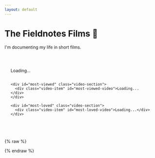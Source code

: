 ```yaml
---
layout: default
---
```


# The Fieldnotes Films 🎥

I'm documenting my life in short films.

<!-- Inline CSS for Featured Videos -->
<style>
  .video-container {
    max-width: 800px;
    margin: 40px auto;
    text-align: left;
    padding: 20px;
  }
  .video-section {
    margin-bottom: 30px;
    width: 100%;
  }
  .video-item {
    display: flex;
    flex-direction: column;
    align-items: flex-start; /* Left-align items */
  }
  .video-item a {
    color: inherit;
    display: block;
    width: 100%;
  }
  .video-item img {
    width: 100%;
    height: auto;
    border-radius: 8px;
    margin-bottom: 5px;
  }
  .video-item p {
    font-size: 1.5em;
    margin: 5px 0;
    width: 100%;
  }
  /* Hide images on large screens */
  @media (min-width: 768px) {
    .video-item img {
      display: none;
    }
  }
</style>

<!-- Video Content Container -->
<div class="video-container">
  <div id="featured-videos">
    <div id="latest" class="video-section">
      <div class="video-item" id="latest-video">Loading...</div>
    </div>

    <div id="most-viewed" class="video-section">
      <div class="video-item" id="most-viewed-video">Loading...</div>
    </div>

    <div id="most-loved" class="video-section">
      <div class="video-item" id="most-loved-video">Loading...</div>
    </div>

  </div>
</div>

{% raw %}

<script>
  const API_KEY = "AIzaSyBP_ffszCIrC6efTQ_gyx3-mpCdyuDukPY";
  const CHANNEL_ID = "UCikA-2x66qt2odtnyuOEQCg";

  // Returns an HTML string for the video element and its badge.
  function createVideoElement(video, badgeText) {
    if (!video) return "";
    const videoId = video.id;
    const title = video.snippet.title;
    // Use optional chaining in case the thumbnail is missing.
    const thumbnail = video.snippet.thumbnails.medium?.url || "";
    const videoUrl = `https://www.youtube.com/watch?v=${videoId}`;
    return `
      <a href="${videoUrl}" target="_blank">
        ${thumbnail ? `<img src="${thumbnail}" alt="${title}">` : ""}
        <h3>${title}</h3>
      </a>
      <small>${badgeText}</small>
    `;
  }

  // Fetch the channel's uploads playlist ID.
  fetch(`https://www.googleapis.com/youtube/v3/channels?part=contentDetails&id=${CHANNEL_ID}&key=${API_KEY}`)
    .then(response => response.json())
    .then(data => {
      if (!data.items || data.items.length === 0) {
        throw new Error("Channel not found.");
      }
      return data.items[0].contentDetails.relatedPlaylists.uploads;
    })
    .then(uploadsPlaylistId => {
      // Fetch the latest 4 videos from the uploads playlist.
      return fetch(`https://www.googleapis.com/youtube/v3/playlistItems?part=snippet&maxResults=20&playlistId=${uploadsPlaylistId}&key=${API_KEY}`)
        .then(response => response.json())
        .then(playlistData => {
          const videoIds = playlistData.items
            .map(item => item.snippet.resourceId.videoId)
            .filter(id => id); // Remove any invalid IDs.
          if (videoIds.length === 0) throw new Error("No valid videos found.");
          return { videoIds, latestVideoId: videoIds[0] };
        });
    })
    .then(({ videoIds, latestVideoId }) => {
      // Fetch detailed info (snippet and statistics) for the videos.
      return fetch(`https://www.googleapis.com/youtube/v3/videos?part=snippet,statistics&id=${videoIds.join(",")}&key=${API_KEY}`)
        .then(response => response.json())
        .then(videoData => {
          const videos = videoData.items || [];

          // Determine the most recent, most viewed, and most loved videos.
          let latestVideo = videos.find(video => video.id === latestVideoId) || null;
          let mostViewedVideo = null;
          let mostLovedVideo = null;
          let highestViewCount = -1;
          let highestLoveRatio = -1;

          videos.forEach(video => {
            if (!video || !video.statistics) return;
            const stats = video.statistics;
            const viewCount = parseInt(stats.viewCount || "0", 10);
            const likeCount = parseInt(stats.likeCount || "0", 10);

            if (viewCount > highestViewCount) {
              highestViewCount = viewCount;
              mostViewedVideo = video;
            }

            const loveRatio = viewCount > 0 ? likeCount / viewCount : 0;
            if (loveRatio > highestLoveRatio) {
              highestLoveRatio = loveRatio;
              mostLovedVideo = video;
            }
          });

          // Fallbacks for missing data.
          if (!latestVideo) {
            document.getElementById("latest-video").textContent = "No recent videos available.";
            return;
          }
          if (!mostViewedVideo) mostViewedVideo = latestVideo;
          if (!mostLovedVideo) mostLovedVideo = latestVideo;

          // Determine relationships.
          const isMVSameAsLatest = latestVideo.id === mostViewedVideo.id;
          const isMLSameAsLatest = latestVideo.id === mostLovedVideo.id;
          const isMVSameAsML = mostViewedVideo.id === mostLovedVideo.id;

          // --- LOGIC IMPLEMENTATION ---
          // 1. Always show the most recent video.
          let latestBadgeText = "✅ Latest Film";
          let showMostViewed = true;
          let showMostLoved = true;

          if (isMVSameAsLatest && isMLSameAsLatest) {
            latestBadgeText += " (This was also my most viewed and loved)";
            showMostViewed = false;
            showMostLoved = false;
          } else if (isMVSameAsLatest && !isMLSameAsLatest) {
            latestBadgeText += " (This was also my most viewed)";
            showMostViewed = false;
          } else if (isMLSameAsLatest && !isMVSameAsLatest) {
            latestBadgeText += " (This was also my most loved)";
            showMostLoved = false;
          }

          document.getElementById("latest-video").innerHTML = createVideoElement(latestVideo, latestBadgeText);

          // 2. Next, show the most viewed video if it's not the same as the most recent.
          if (showMostViewed) {
            let mostViewedBadgeText = "🔥 Most Viewed";
            if (mostViewedVideo.id === mostLovedVideo.id) {
              mostViewedBadgeText += " (This was also my most loved)";
              showMostLoved = false;
            }
            document.getElementById("most-viewed-video").innerHTML = createVideoElement(mostViewedVideo, mostViewedBadgeText);
          } else {
            document.getElementById("most-viewed").style.display = "none";
          }

          // 3. Next, if the most loved video is not the same as both the most recent and most viewed, show it.
          if (showMostLoved) {
            document.getElementById("most-loved-video").innerHTML = createVideoElement(mostLovedVideo, "❤️ Most Loved");
          } else {
            document.getElementById("most-loved").style.display = "none";
          }
        });
    })
    .catch(error => {
      console.error("Error fetching videos:", error);
      document.getElementById("latest-video").textContent = "Error loading videos.";
      document.getElementById("most-viewed-video").textContent = "";
      document.getElementById("most-loved-video").textContent = "";
    });
</script>

{% endraw %}
